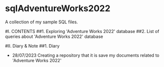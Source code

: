 # sqlAdventureWorks2022
A collection of my sample SQL files.

#I. CONTENTS
##1. Exploring 'Adventure Works 2022' database
##2. List of queries about 'Adventure Works 2022' database

#II. Diary & Note
##1. Diary
- 28/07/2023 Creating a repository that it is save my documents related to 'Adventure Works 2022'
